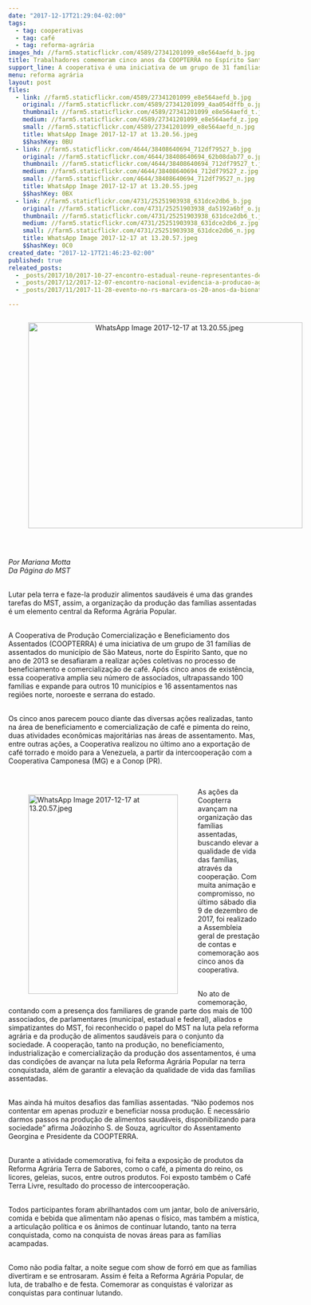 ```yaml
---
date: "2017-12-17T21:29:04-02:00"
tags:
  - tag: cooperativas
  - tag: café
  - tag: reforma-agrária
images_hd: //farm5.staticflickr.com/4589/27341201099_e8e564aefd_b.jpg
title: Trabalhadores comemoram cinco anos da COOPTERRA no Espírito Santo
support_line: A cooperativa é uma iniciativa de um grupo de 31 famílias de assentados que no ano de 2013 se desafiaram a realizar ações coletivas no processo de beneficiamento e comercialização de café
menu: reforma agrária
layout: post
files:
  - link: //farm5.staticflickr.com/4589/27341201099_e8e564aefd_b.jpg
    original: //farm5.staticflickr.com/4589/27341201099_4aa054dffb_o.jpg
    thumbnail: //farm5.staticflickr.com/4589/27341201099_e8e564aefd_t.jpg
    medium: //farm5.staticflickr.com/4589/27341201099_e8e564aefd_z.jpg
    small: //farm5.staticflickr.com/4589/27341201099_e8e564aefd_n.jpg
    title: WhatsApp Image 2017-12-17 at 13.20.56.jpeg
    $$hashKey: 0BU
  - link: //farm5.staticflickr.com/4644/38408640694_712df79527_b.jpg
    original: //farm5.staticflickr.com/4644/38408640694_62b08dab77_o.jpg
    thumbnail: //farm5.staticflickr.com/4644/38408640694_712df79527_t.jpg
    medium: //farm5.staticflickr.com/4644/38408640694_712df79527_z.jpg
    small: //farm5.staticflickr.com/4644/38408640694_712df79527_n.jpg
    title: WhatsApp Image 2017-12-17 at 13.20.55.jpeg
    $$hashKey: 0BX
  - link: //farm5.staticflickr.com/4731/25251903938_631dce2db6_b.jpg
    original: //farm5.staticflickr.com/4731/25251903938_da5192a6bf_o.jpg
    thumbnail: //farm5.staticflickr.com/4731/25251903938_631dce2db6_t.jpg
    medium: //farm5.staticflickr.com/4731/25251903938_631dce2db6_z.jpg
    small: //farm5.staticflickr.com/4731/25251903938_631dce2db6_n.jpg
    title: WhatsApp Image 2017-12-17 at 13.20.57.jpeg
    $$hashKey: 0C0
created_date: "2017-12-17T21:46:23-02:00"
published: true
releated_posts:
  - _posts/2017/10/2017-10-27-encontro-estadual-reune-representantes-de-23-cooperativas-do-mst-no-rs.md
  - _posts/2017/12/2017-12-07-encontro-nacional-evidencia-a-producao-agroecologica-e-reune-experiencias-de-125-cooperativas-do-mst.md
  - _posts/2017/11/2017-11-28-evento-no-rs-marcara-os-20-anos-da-bionatur-na-producao-de-sementes-agroecologicas.md

---
```

<div style="text-align:center">
<figure class="image" style="display:inline-block"><img alt="WhatsApp Image 2017-12-17 at 13.20.55.jpeg" height="413" src="//farm5.staticflickr.com/4644/38408640694_712df79527_b.jpg" width="550" />
<figcaption></figcaption>
</figure>
</div>

<p>&nbsp;</p>

<p><em>Por Mariana Motta<br />
Da P&aacute;gina do MST</em></p>

<p><br />
Lutar pela terra e faze-la produzir alimentos saud&aacute;veis &eacute; uma das grandes tarefas do MST, assim, a organiza&ccedil;&atilde;o da produ&ccedil;&atilde;o das fam&iacute;lias assentadas &eacute; um elemento central da Reforma Agr&aacute;ria Popular.&nbsp;</p>

<p><br />
A Cooperativa de Produ&ccedil;&atilde;o Comercializa&ccedil;&atilde;o e Beneficiamento dos Assentados (COOPTERRA) &eacute; uma iniciativa de um grupo de 31 fam&iacute;lias de assentados do munic&iacute;pio de S&atilde;o Mateus, norte do Esp&iacute;rito Santo, que no ano de 2013 se desafiaram a realizar a&ccedil;&otilde;es coletivas no processo de beneficiamento e comercializa&ccedil;&atilde;o de caf&eacute;. Ap&oacute;s cinco anos de exist&ecirc;ncia, essa cooperativa amplia seu n&uacute;mero de associados, ultrapassando 100 fam&iacute;lias e expande para outros 10 munic&iacute;pios e 16 assentamentos nas regi&otilde;es norte, noroeste e serrana do estado.</p>

<p><br />
Os cinco anos parecem pouco diante das diversas a&ccedil;&otilde;es realizadas, tanto na &aacute;rea de beneficiamento e comercializa&ccedil;&atilde;o de caf&eacute; e pimenta do reino, duas atividades econ&ocirc;micas majorit&aacute;rias nas &aacute;reas de assentamento. Mas, entre outras a&ccedil;&otilde;es, a Cooperativa realizou no &uacute;ltimo ano a exporta&ccedil;&atilde;o de caf&eacute; torrado e mo&iacute;do para a Venezuela, a partir da intercoopera&ccedil;&atilde;o com a Cooperativa Camponesa (MG) e a Conop (PR).</p>

<p>&nbsp;</p>

<figure class="image" style="float:left"><img alt="WhatsApp Image 2017-12-17 at 13.20.57.jpeg" height="400" src="//farm5.staticflickr.com/4731/25251903938_631dce2db6_b.jpg" width="300" />
<figcaption></figcaption>
</figure>

<p>As a&ccedil;&otilde;es da Coopterra avan&ccedil;am na organiza&ccedil;&atilde;o das fam&iacute;lias assentadas, buscando elevar a qualidade de vida das fam&iacute;lias, atrav&eacute;s da coopera&ccedil;&atilde;o.&nbsp;Com muita anima&ccedil;&atilde;o e compromisso, no &uacute;ltimo s&aacute;bado dia 9 de dezembro de 2017, foi realizado a Assembleia geral de presta&ccedil;&atilde;o de contas e comemora&ccedil;&atilde;o aos cinco&nbsp;anos da cooperativa.</p>

<p><br />
No ato de comemora&ccedil;&atilde;o, contando com a presen&ccedil;a dos familiares de grande parte dos mais de 100 associados, de parlamentares (municipal, estadual e federal), aliados e simpatizantes do MST, foi reconhecido o papel do MST na luta pela reforma agr&aacute;ria e da produ&ccedil;&atilde;o de alimentos saud&aacute;veis para o conjunto da sociedade. A coopera&ccedil;&atilde;o, tanto na produ&ccedil;&atilde;o, no beneficiamento, industrializa&ccedil;&atilde;o e comercializa&ccedil;&atilde;o da produ&ccedil;&atilde;o dos assentamentos, &eacute; uma das condi&ccedil;&otilde;es de avan&ccedil;ar na luta pela Reforma Agr&aacute;ria Popular na terra conquistada, al&eacute;m de garantir a eleva&ccedil;&atilde;o da qualidade de vida das fam&iacute;lias assentadas.</p>

<p><br />
Mas ainda h&aacute; muitos desafios das fam&iacute;lias assentadas. &ldquo;N&atilde;o podemos nos contentar em apenas produzir e beneficiar nossa produ&ccedil;&atilde;o. &Eacute; necess&aacute;rio darmos passos na produ&ccedil;&atilde;o de alimentos saud&aacute;veis, disponibilizando para sociedade&rdquo; afirma Jo&atilde;ozinho S. de Souza, agricultor do Assentamento Georgina e Presidente da COOPTERRA.</p>

<p><br />
Durante a atividade comemorativa, foi feita a exposi&ccedil;&atilde;o de produtos da Reforma Agr&aacute;ria Terra de Sabores, como o caf&eacute;, a pimenta do reino, os licores, geleias, sucos, entre outros produtos. Foi exposto tamb&eacute;m o Caf&eacute; Terra Livre, resultado do processo de intercoopera&ccedil;&atilde;o.</p>

<p><br />
Todos participantes foram abrilhantados com um jantar, bolo de anivers&aacute;rio, comida e bebida que alimentam n&atilde;o apenas o f&iacute;sico, mas tamb&eacute;m a m&iacute;stica, a articula&ccedil;&atilde;o pol&iacute;tica e os &acirc;nimos de continuar lutando, tanto na terra conquistada, como na conquista de novas &aacute;reas para as fam&iacute;lias acampadas.</p>

<p><br />
Como n&atilde;o podia faltar, a noite segue com show de forr&oacute; em que as fam&iacute;lias divertiram e se entrosaram. Assim &eacute; feita a Reforma Agr&aacute;ria Popular, de luta, de trabalho e de festa. Comemorar as conquistas &eacute; valorizar as conquistas para continuar lutando.</p>

<p>&nbsp;</p>
